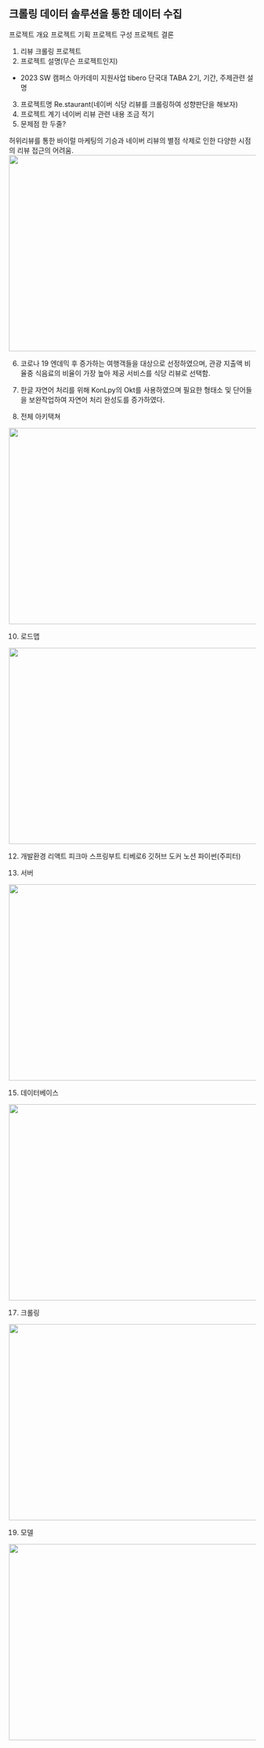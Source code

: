 

## 크롤링 데이터 솔루션을 통한 데이터 수집

프로젝트 개요
프로젝트 기획
프로젝트 구성
프로젝트 결론


1. 리뷰 크롤링 프로젝트
2. 프로젝트 설명(무슨 프로젝트인지)
 - 2023 SW 캠퍼스 아카데미 지원사업 tibero 단국대 TABA 2기, 기간, 주제관련 설명
3. 프로젝트명
   Re.staurant(네이버 식당 리뷰를 크롤링하여 성향판단을 해보자)
4. 프로젝트 계기
네이버 리뷰 관련 내용 조금 적기
5. 문제점 한 두줄?

허위리뷰를 통한 바이럴 마케팅의 기승과 네이버 리뷰의 별점 삭제로 인한 다양한 시점의 리뷰 접근의 어려움.
<img src="https://github.com/JUICE-JinHyeong/Review_Crawling/assets/111718162/694e0564-0e26-4a03-8dc6-76948003e951.png" width="700" height="400"/>

6. 코로나 19 엔데믹 후 증가하는 여행객들을 대상으로 선정하였으며, 관광 지출액 비율중 식음료의 비율이 가장 높아 제공 서비스를 식당 리뷰로 선택함.

7. 한글 자연어 처리를 위해 KonLpy의 Okt를 사용하였으며 필요한 형태소 및 단어들을 보완작업하여 자연어 처리 완성도를 증가하였다.

8. 전체 아키택쳐
<img src="https://github.com/JUICE-JinHyeong/Review_Crawling/assets/111718162/e46bdcec-4a13-486a-8b2a-8d4d50da0b63.png" width="700" height="400"/>

10. 로드맵
<img src="https://github.com/JUICE-JinHyeong/Review_Crawling/assets/111718162/dc83698f-88c6-4d6a-b62a-cef1217a7824.png" width="700" height="400"/>

12. 개발환경
리액트 피크마 스프링부트 티베로6 깃허브 도커 노션 
파이썬(주피터)

13. 서버
<img src="https://github.com/JUICE-JinHyeong/Review_Crawling/assets/111718162/ec32a6ea-6b9a-469c-ae91-38c82aec9b8b.png" width="700" height="400"/>

15. 데이터베이스
<img src="https://github.com/JUICE-JinHyeong/Review_Crawling/assets/111718162/9af375ba-9102-4731-a229-af36638289ea.png" width="700" height="400"/>

17. 크롤링
<img src="https://github.com/JUICE-JinHyeong/Review_Crawling/assets/111718162/3bbee9fc-8edf-43fe-9588-964dc8fe2163.png" width="700" height="400"/>

19. 모델
<img src="https://github.com/JUICE-JinHyeong/Review_Crawling/assets/111718162/5b975fad-3352-4d71-92b8-4ba40c57eaef.png" width="700" height="400"/>







